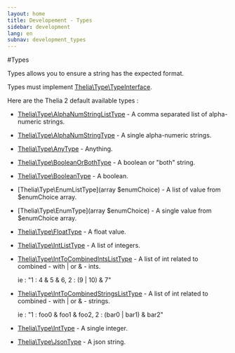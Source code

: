 ```yaml
---
layout: home
title: Developement - Types
sidebar: development
lang: en
subnav: development_types
---
```


#Types

Types allows you to ensure a string has the expected format.

Types must implement [Thelia\Type\TypeInterface]().

Here are the Thelia 2 default available types :

 * [Thelia\Type\AlphaNumStringListType]() - A comma separated list of alpha-numeric strings.
 * [Thelia\Type\AlphaNumStringType]() - A single alpha-numeric strings.
 * [Thelia\Type\AnyType]() - Anything.
 * [Thelia\Type\BooleanOrBothType]() - A boolean or "both" string.
 * [Thelia\Type\BooleanType]() - A boolean.
 * [Thelia\Type\EnumListType](array $enumChoice) - A list of value from $enumChoice array.
 * [Thelia\Type\EnumType](array $enumChoice) - A single value from $enumChoice array.
 * [Thelia\Type\FloatType]() - A float value.
 * [Thelia\Type\IntListType]() - A list of integers.
 * [Thelia\Type\IntToCombinedIntsListType]() - A list of int related to combined - with | or & - ints.

    ie : "1 : 4 & 5 & 6, 2 : (9 | 10) & 7"
 * [Thelia\Type\IntToCombinedStringsListType]() - A list of int related to combined - with | or & - strings.

    ie : "1 : foo0 & foo1 & foo2, 2 : (bar0 | bar1) & bar2"
 * [Thelia\Type\IntType]() - A single integer.
 * [Thelia\Type\JsonType]() - A json string.